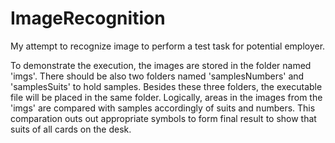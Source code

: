# ImageRecognition
My attempt to recognize image to perform a test task for potential employer.

To demonstrate the execution, the images are stored in the folder named 'imgs'. There should be also two folders named 'samplesNumbers' and 'samplesSuits' to hold samples. Besides these three folders, the executable file will be placed in the same folder.
Logically, areas in the images from the 'imgs' are compared with samples accordingly of suits and numbers. This comparation outs out appropriate symbols to form final result to show that suits of all cards on the desk. 
